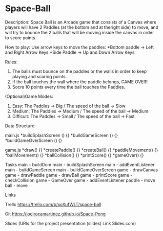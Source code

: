 # Space-Ball
Description:
Space Ball is an Arcade game that consists of a Canvas where players will have 2 Paddles (at the bottom and at theright side) to move, and will try to bounce the 2 balls that will be moving inside the canvas in order to score points.

How to play:
Use arrow keys to move the paddles:
*Bottom paddle -> Left and Right Arrow Keys
*Side Paddle -> Up and Down Arrow Keys

Rules:
1. The balls must bounce on the paddles or the walls in order to keep playing and scoring points.
2. If the ball touches the wall where the paddle belongs, GAME OVER!
3. Socre 10 points every time the ball touches the Paddles.

(Optional)Game Modes:
1. Easy: The Paddles -> Big  /  The speed of the ball -> Slow
2. Medium: The Paddles -> Medium  /  The speed of the ball -> Medium
3. Difficult: The Paddles -> Small  /  The speed of the ball -> Fast


Data Structure:

main.js
*buildSplashScreen () {}
*buildGameScreen () {}
*buildGameOverScreen () {}

game.js
*draw() {}
*createPaddle() {}
*createBall() {}
*paddleMovement() {}
*ballMovement() {}
*ballCollision() {}
*printScore() {}
*gameOver() {}

Tasks
main - buildDom
main - buildSplashScreen
main - addEventListener
main - buildGameScreen
main - buildGameOverScreen
game - drawCanvas
game - drawPaddle
game - drawBall
game - printScore
game - checkCollision
game - GameOver
game - addEventListener
paddle - move
ball - move

Links

Trello
https://trello.com/b/xoXufWLT/space-ball

Git
https://joelrocamartinez.github.io/Space-Pong

Slides
(URls for the project presentation (slides) Link Slides.com)










